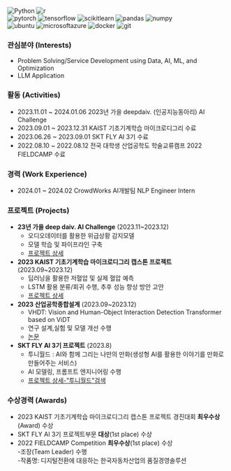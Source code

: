 
<img  alt="Python" src="https://img.shields.io/badge/Python-3776AB?style=for-the-badge&logo=Python&logoColor=white"> <img  alt="r" src="https://img.shields.io/badge/r-276DC3?style=for-the-badge&logo=r&logoColor=white"> 
<br><img  alt="pytorch" src="https://img.shields.io/badge/pytorch-EE4C2C?style=for-the-badge&logo=pytorch&logoColor=white"> 
<img  alt="tensorflow" src="https://img.shields.io/badge/tensorflow-FF6F00?style=for-the-badge&logo=tensorflow&logoColor=white">
<img  alt="scikitlearn" src="https://img.shields.io/badge/scikitlearn-150458?style=for-the-badge&logo=scikitlearn&logoColor=white">
<img  alt="pandas" src="https://img.shields.io/badge/pandas-F7931E?style=for-the-badge&logo=pandas&logoColor=white">
<img  alt="numpy" src="https://img.shields.io/badge/numpy-013243?style=for-the-badge&logo=numpy&logoColor=white">
<br><img  alt="ubuntu" src="https://img.shields.io/badge/ubuntu-E95420?style=for-the-badge&logo=ubuntu&logoColor=white">
<img  alt="microsoftazure" src="https://img.shields.io/badge/microsoftazure-0078D4?style=for-the-badge&logo=microsoftazure&logoColor=white">
<img  alt="docker" src="https://img.shields.io/badge/docker-2496ED?style=for-the-badge&logo=docker&logoColor=white">
<img  alt="git" src="https://img.shields.io/badge/git-F05032?style=for-the-badge&logo=git&logoColor=white">


### 관심분야 (Interests)
- Problem Solving/Service Development using Data, AI, ML, and Optimization
- LLM Application

### 활동 (Activities)
- 2023.11.01 ~ 2024.01.06 2023년 가을 deepdaiv. (인공지능동아리) AI Challenge
- 2023.09.01 ~ 2023.12.31 KAIST 기초기계학습 마이크로디그리 수료
- 2023.06.26 ~ 2023.09.01 SKT FLY AI 3기 수료
- 2022.08.10 ~ 2022.08.12 전국 대학생 산업공학도 학술교류캠프 2022 FIELDCAMP 수료


### 경력 (Work Experience)
- 2024.01 ~ 2024.02 CrowdWorks AI개발팀 NLP Engineer Intern

### 프로젝트 (Projects)
- **23년 가을 deep daiv. AI Challenge** (2023.11~2023.12)
  - 오디오데이터를 활용한 위급상황 감지모델
  - 모델 학습 및 파이프라인 구축
  - [프로젝트 상세](https://abounding-tennis-da0.notion.site/a1f9b298e4534b89930ca5318210efe2?pvs=4)
- **2023 KAIST 기초기계학습 마이크로디그리 캡스톤 프로젝트** (2023.09~2023.12)
  - 딥러닝을 활용한 저혈압 및 실제 혈압 예측
  - LSTM 활용 분류/회귀 수행, 추후 성능 향상 방안 고안
  - [프로젝트 상세](https://drive.google.com/file/d/17h4nqGmWhUY9FZeQOvdiRzAInXbfLxzj/view?usp=sharing)
- **2023 산업공학종합설계** (2023.09~2023.12)
  - VHDT: Vision and Human-Object Interaction Detection Transformer based on ViDT
  - 연구 설계,실험 및 모델 개선 수행
  - [논문](https://drive.google.com/file/d/17GW5Mna8VYqVT9xvSGMMkGPirxXOHao3/view?usp=sharing)
- **SKT FLY AI 3기 프로젝트** (2023.8)
  - 투니월드 : AI와 함께 그리는 나만의 만화(생성형 AI를 활용한 이야기를 만화로 만들어주는 서비스)
  - AI 모델링, 프롬프트 엔지니어링 수행
  - [프로젝트 상세-"투니월드"검색](https://www.skttechacademy.com/nonmember/flyAi/flyAiProjectReviewList)


### 수상경력 (Awards)
- 2023 KAIST 기초기계학습 마이크로디그리 캡스톤 프로젝트 경진대회 **최우수상**(Award) 수상
- SKT FLY AI 3기 프로젝트부문 **대상**(1st place) 수상
- 2022 FIELDCAMP Competition **최우수상**(1st place) 수상
  <br>-조장(Team Leader) 수행
  <br>-작품명: 디지털전환에 대응하는 한국자동차산업의 품질경영솔루션


